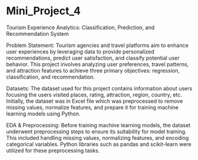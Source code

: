 # Mini_Project_4

Tourism Experience Analytics: Classification, Prediction, and Recommendation System

Problem Statement:
Tourism agencies and travel platforms aim to enhance user experiences by leveraging data to provide personalized recommendations, predict user satisfaction, and classify potential user behavior. This project involves analyzing user preferences, travel patterns, and attraction features to achieve three primary objectives: regression, classification, and recommendation.

Datasets:
The dataset used for this project contains information about users focusing the users visited places, rating, attraction, region, country, etc. Initially, the dataset was in Excel file which was preprocessed to remove missing values, normalize features, and prepare it for training machine learning models using Python.

EDA & Preprocessing:
Before training machine learning models, the dataset underwent preprocessing steps to ensure its suitability for model training. This included handling missing values, normalizing features, and encoding categorical variables. Python libraries such as pandas and scikit-learn were utilized for these preprocessing tasks.
